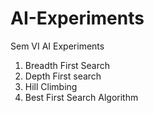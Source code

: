 # AI-Experiments
Sem VI AI Experiments
1) Breadth First Search
2) Depth First search
3) Hill Climbing 
4) Best First Search Algorithm
